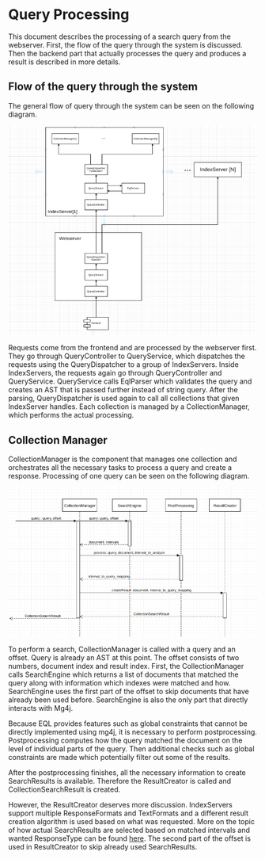 # Query Processing
This document describes the processing of a search query from the webserver. First, the flow of the query through the system is discussed. Then the backend part that actually processes the query and produces a result is described in more details.

## Flow of the query through the system
The general flow of query through the system can be seen on the following diagram.

![alt text](../img/queryProcessingBigPicture.png)

Requests come from the frontend and are processed by the webserver first. They go through QueryController to QueryService, which dispatches the requests using the QueryDispatcher to a group of IndexServers. Inside IndexServers, the requests again go through QueryController and QueryService. QueryService calls EqlParser which validates the query and creates an AST that is passed further instead of string query. After the parsing, QueryDispatcher is used again to call all collections that given IndexServer handles. Each collection is managed by a CollectionManager, which performs the actual processing.

## Collection Manager
CollectionManager is the component that manages one collection and orchestrates all the necessary tasks to process a query and create a response. Processing of one query can be seen on the following diagram.

![alt text](../img/collectionManagerInternals.png)

To perform a search, CollectionManager is called with a query and an offset. Query is already an AST at this point. The offset consists of two numbers, document index and result index. First, the CollectionManager calls SearchEngine which returns a list of documents that matched the query along with information which indexes were matched and how. SearchEngine uses the first part of the offset to skip documents that have already been used before. SearchEngine is also the only part that directly interacts with Mg4j. 

Because EQL provides features such as global constraints that cannot be directly implemented using mg4j, it is necessary to perform postprocessing. Postprocessing computes how the query matched the document on the level of individual parts of the query. Then additional checks such as global constraints are made which potentially filter out some of the results.

After the postprocessing finishes, all the necessary information to create SearchResults is available. Therefore the ResultCreator is called and CollectionSearchResult is created.

However, the ResultCreator deserves more discussion. IndexServers support multiple ResponseFormats and TextFormats and a different result creation algorithm is used based on what was requested. More on the topic of how actual SearchResults are selected based on matched intervals and wanted ResponseType can be found [here](./snippet_creation.md).
The second part of the offset is used in ResultCreator to skip already used SearchResults. 

